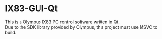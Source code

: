 # IX83-GUI-Qt
This is a Olympus IX83 PC control software written in Qt.  
Due to the SDK library provided by Olympus, this project must use MSVC to build.

